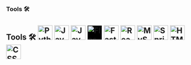
### Tools 🛠️ 
## Tools 🛠️ <img src="https://cdn.jsdelivr.net/npm/devicon/icons/python/python-original.svg" alt="Python" width="40" height="40"/> <img src="https://cdn.jsdelivr.net/npm/devicon/icons/java/java-original.svg" alt="Java" width="40" height="40"/> <img src="https://cdn.jsdelivr.net/npm/devicon/icons/javascript/javascript-original.svg" alt="JavaScript" width="40" height="40"/> <img src="https://cdn.jsdelivr.net/npm/devicon/icons/flask/flask-original-wordmark.svg" alt="Flask" width="40" height="40" style="background-color:black"/> <img src="https://cdn.jsdelivr.net/npm/devicon/icons/fastapi/fastapi-original.svg" alt="FastAPI" width="40" height="40"/> <img src="https://cdn.jsdelivr.net/npm/devicon/icons/react/react-original.svg" alt="React" width="40" height="40"/> <img src="https://cdn.jsdelivr.net/npm/devicon/icons/mysql/mysql-original.svg" alt="MySQL" width="40" height="40"/> <img src="https://cdn.jsdelivr.net/npm/devicon/icons/spring/spring-original.svg" alt="Spring" width="40" height="40"/> <img src="https://cdn.jsdelivr.net/npm/devicon/icons/html5/html5-original.svg" alt="HTML5" width="40" height="40"/> <img src="https://cdn.jsdelivr.net/npm/devicon/icons/css3/css3-original.svg" alt="CSS3" width="40" height="40"/>
<!--
**vazaleja/vazaleja** is a ✨ _special_ ✨ repository because its `README.md` (this file) appears on your GitHub profile.

Here are some ideas to get you started:

- 🔭 I’m currently working on ...
- 🌱 I’m currently learning ...
- 👯 I’m looking to collaborate on ...
- 🤔 I’m looking for help with ...
- 💬 Ask me about ...
- 📫 How to reach me: ...
- 😄 Pronouns: ...
- ⚡ Fun fact: ...
-->

